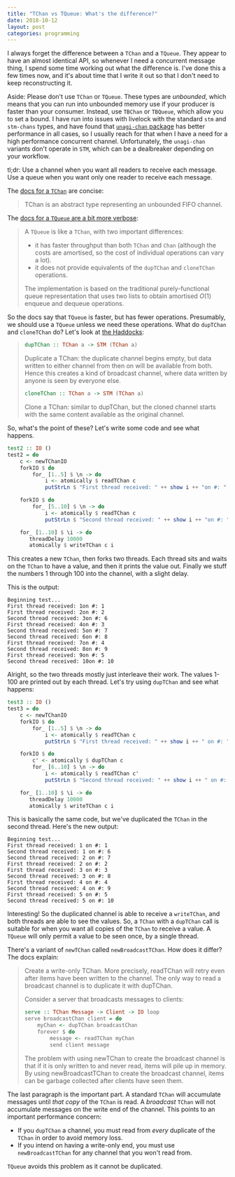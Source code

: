```yaml
---
title: "TChan vs TQueue: What's the difference?"
date: 2018-10-12
layout: post
categories: programming
---
```


I always forget the difference between a `TChan` and a `TQueue`.
They appear to have an almost identical API, so whenever I need a concurrent message thing, I spend some time working out what the difference is.
I've done this a few times now, and it's about time that I write it out so that I don't need to keep reconstructing it.

Aside: Please don't use `TChan` or `TQueue`.
These types are *unbounded*, which means that you can run into unbounded memory use if your producer is faster than your consumer.
Instead, use `TBChan` or `TBQueue`, which allow you to set a bound.
I have run into issues with livelock with the standard `stm` and `stm-chans` types, and have found that [`unagi-chan` package](https://hackage.haskell.org/package/unagi-chan) has better performance in all cases, so I usually reach for that when I have a need for a high performance concurrent channel.
Unfortunately, the `unagi-chan` variants don't operate in `STM`, which can be a dealbreaker depending on your workflow.

tl;dr: Use a channel when you want all readers to receive each message. 
Use a queue when you want only one reader to receive each message.

The [docs for a `TChan`](http://hackage.haskell.org/package/stm-2.5.0.0/docs/Control-Concurrent-STM-TChan.html) are concise:

> TChan is an abstract type representing an unbounded FIFO channel.

The [docs for a `TQueue` are a bit more verbose]():

> A `TQueue` is like a `TChan`, with two important differences:
>
> * it has faster throughput than both `TChan` and `Chan` (although the costs are amortised, so the cost of individual operations can vary a lot).
> * it does not provide equivalents of the `dupTChan` and `cloneTChan` operations.
>
> The implementation is based on the traditional purely-functional queue representation that uses two lists to obtain amortised $O(1)$ enqueue and dequeue operations.

So the docs say that `TQueue` is faster, but has fewer operations.
Presumably, we should use a `TQueue` unless we need these operations.
What do `dupTChan` and `cloneTChan` do?
Let's look at [the Haddocks](http://hackage.haskell.org/package/stm-2.5.0.0/docs/Control-Concurrent-STM-TChan.html#v:dupTChan):

> ```haskell
> dupTChan :: TChan a -> STM (TChan a)
> ```
> Duplicate a TChan: the duplicate channel begins empty, but data written to either channel from then on will be available from both. Hence this creates a kind of broadcast channel, where data written by anyone is seen by everyone else.
>
> ```haskell
> cloneTChan :: TChan a -> STM (TChan a)
> ```
>
> Clone a TChan: similar to dupTChan, but the cloned channel starts with the same content available as the original channel.

So, what's the point of these?
Let's write some code and see what happens.

```haskell
test2 :: IO ()
test2 = do
    c <- newTChanIO
    forkIO $ do
        for_ [1..5] $ \n -> do
            i <- atomically $ readTChan c
            putStrLn $ "First thread received: " ++ show i ++ "on #: " ++ show n

    forkIO $ do
        for_ [5..10] $ \n -> do
            i <- atomically $ readTChan c
            putStrLn $ "Second thread received: " ++ show i ++ "on #: " ++ show n

    for_ [1..10] $ \i -> do
       threadDelay 10000
       atomically $ writeTChan c i
```

This creates a new `TChan`, then forks two threads.
Each thread sits and waits on the `TChan` to have a value, and then it prints the value out.
Finally we stuff the numbers 1 through 100 into the channel, with a slight delay.

This is the output:

```
Beginning test...
First thread received: 1on #: 1
First thread received: 2on #: 2
Second thread received: 3on #: 6
First thread received: 4on #: 3
Second thread received: 5on #: 7
Second thread received: 6on #: 8
First thread received: 7on #: 4
Second thread received: 8on #: 9
First thread received: 9on #: 5
Second thread received: 10on #: 10
```

Alright, so the two threads mostly just interleave their work.
The values 1-100 are printed out by each thread.
Let's try using `dupTChan` and see what happens:

```haskell
test3 :: IO ()
test3 = do
    c <- newTChanIO
    forkIO $ do
        for_ [1..5] $ \n -> do
            i <- atomically $ readTChan c
            putStrLn $ "First thread received: " ++ show i ++ " on #: " ++ show n

    forkIO $ do
        c' <- atomically $ dupTChan c
        for_ [6..10] $ \n -> do
            i <- atomically $ readTChan c'
            putStrLn $ "Second thread received: " ++ show i ++ " on #: " ++ show n

    for_ [1..10] $ \i -> do
       threadDelay 10000
       atomically $ writeTChan c i
```

This is basically the same code, but we've duplicated the `TChan` in the second thread.
Here's the new output:

```
Beginning test...
First thread received: 1 on #: 1
Second thread received: 1 on #: 6
Second thread received: 2 on #: 7
First thread received: 2 on #: 2
First thread received: 3 on #: 3
Second thread received: 3 on #: 8
First thread received: 4 on #: 4
Second thread received: 4 on #: 9
First thread received: 5 on #: 5
Second thread received: 5 on #: 10
```

Interesting! So the duplicated channel is able to receive a `writeTChan`, and both threads are able to see the values.
So, a `TChan` with a `dupTChan` call is suitable for when you want all copies of the `TChan` to receive a value.
A `TQueue` will only permit a value to be seen once, by a single thread.

There's a variant of `newTChan` called `newBroadcastTChan`.
How does it differ?
The docs explain:

> Create a write-only TChan.
> More precisely, readTChan will retry even after items have been written to the channel.
> The only way to read a broadcast channel is to duplicate it with dupTChan.
> 
> Consider a server that broadcasts messages to clients:
> 
> ```haskell
> serve :: TChan Message -> Client -> IO loop
> serve broadcastChan client = do
>     myChan <- dupTChan broadcastChan
>     forever $ do
>         message <- readTChan myChan
>         send client message
> ```
>
> The problem with using newTChan to create the broadcast channel is that if it is only written to and never read, items will pile up in memory.
> By using newBroadcastTChan to create the broadcast channel, items can be garbage collected after clients have seen them.

The last paragraph is the important part.
A standard `TChan` will accumulate messages until *that copy* of the `TChan` is read.
A *broadcast* `TChan` will not accumulate messages on the write end of the channel.
This points to an important performance concern:

- If you `dupTChan` a channel, you must read from *every* duplicate of the `TChan` in order to avoid memory loss.
- If you intend on having a write-only end, you must use `newBroadcastTChan` for any channel that you won't read from.

`TQueue` avoids this problem as it cannot be duplicated.
